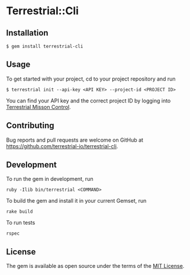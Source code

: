 # Terrestrial::Cli


## Installation

    $ gem install terrestrial-cli

## Usage

To get started with your project, cd to your project repository and run

    $ terrestrial init --api-key <API KEY> --project-id <PROJECT ID>

You can find your API key and the correct project ID by logging into [Terrestrial Misson Control](https://mission.terrestrial.io).


## Contributing

Bug reports and pull requests are welcome on GitHub at https://github.com/terrestrial-io/terrestrial-cli.

## Development

To run the gem in development, run

    ruby -Ilib bin/terrestrial <COMMAND>

To build the gem and install it in your current Gemset, run 

    rake build

To run tests

    rspec

## License

The gem is available as open source under the terms of the [MIT License](http://opensource.org/licenses/MIT).

